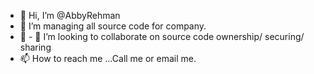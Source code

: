 - 👋 Hi, I’m @AbbyRehman
- 👀 I’m managing all source code for company. 
- 🌱 - 💞️ I’m looking to collaborate on source code ownership/ securing/ sharing 
- 📫 How to reach me ...Call me or email me.

<!---
AbbyRehman/AbbyRehman is a ✨ special ✨ repository because its `README.md` (this file) appears on your GitHub profile.
You can click the Preview link to take a look at your changes.
--->
